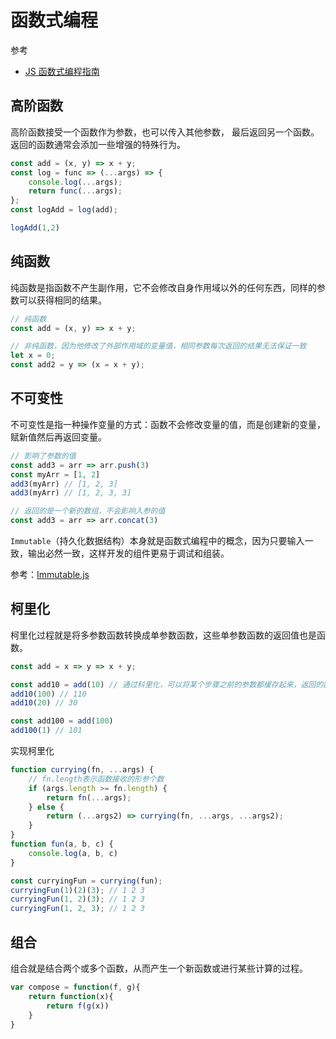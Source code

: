 函数式编程
===

参考
* [JS 函数式编程指南](https://legacy.gitbook.com/book/llh911001/mostly-adequate-guide-chinese)
## 高阶函数
高阶函数接受一个函数作为参数，也可以传入其他参数， 最后返回另一个函数。返回的函数通常会添加一些增强的特殊行为。
```js
const add = (x, y) => x + y;
const log = func => (...args) => {
    console.log(...args);
    return func(...args);
};
const logAdd = log(add);

logAdd(1,2)
```
## 纯函数
纯函数是指函数不产生副作用，它不会修改自身作用域以外的任何东西，同样的参数可以获得相同的结果。
```js
// 纯函数
const add = (x, y) => x + y;

// 非纯函数，因为他修改了外部作用域的变量值，相同参数每次返回的结果无法保证一致
let x = 0;
const add2 = y => (x = x + y);
```

## 不可变性
不可变性是指一种操作变量的方式：函数不会修改变量的值，而是创建新的变量，赋新值然后再返回变量。
```js
// 影响了参数的值
const add3 = arr => arr.push(3) 
const myArr = [1, 2] 
add3(myArr) // [1, 2, 3] 
add3(myArr) // [1, 2, 3, 3]

// 返回的是一个新的数组，不会影响入参的值
const add3 = arr => arr.concat(3)
```

`Immutable`（持久化数据结构）本身就是函数式编程中的概念，因为只要输入一致，输出必然一致，这样开发的组件更易于调试和组装。

参考：[Immutable.js](https://juejin.im/post/5ac437436fb9a028c97a437c)

## 柯里化
柯里化过程就是将多参数函数转换成单参数函数，这些单参数函数的返回值也是函数。
```js
const add = x => y => x + y;

const add10 = add(10) // 通过科里化，可以将某个步骤之前的参数都缓存起来，返回的函数可以复用
add10(100) // 110
add10(20) // 30

const add100 = add(100)
add100(1) // 101
```

实现柯里化
```js
function currying(fn, ...args) {
    // fn.length表示函数接收的形参个数
    if (args.length >= fn.length) {
        return fn(...args);
    } else {
        return (...args2) => currying(fn, ...args, ...args2);
    }
}
function fun(a, b, c) {
    console.log(a, b, c)
}

const curryingFun = currying(fun);
curryingFun(1)(2)(3); // 1 2 3
curryingFun(1, 2)(3); // 1 2 3
curryingFun(1, 2, 3); // 1 2 3
```

## 组合
组合就是结合两个或多个函数，从而产生一个新函数或进行某些计算的过程。

```js
var compose = function(f, g){
    return function(x){
        return f(g(x))
    }
}
```